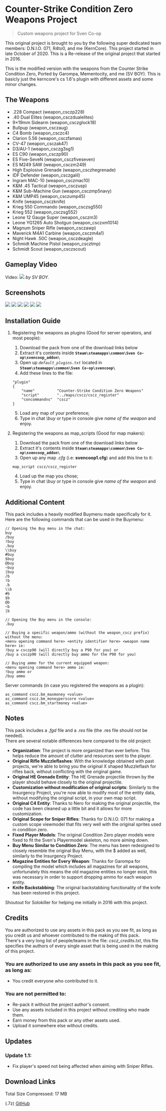 # Counter-Strike Condition Zero Weapons Project
> Custom weapons project for Sven Co-op

This original project is brought to you by the following super dedicated team members: D.N.I.O. 071, R4to0, and me (KernCore). This project started in late October of 2020. This is a Re-release of the original project that started in 2016.

This is the modified version with the weapons from the Counter Strike Condition Zero, Ported by Garompa, Mementocity, and me (SV BOY). This is basicly just the kerncore's cs 1.6's plugin with different assets and some minor changes.

## The Weapons

* .228 Compact (weapon_csczp228)
* .40 Dual Elites (weapon_csczdualelites)
* 9×19mm Sidearm (weapon_csczglock18)
* Bullpup (weapon_csczaug)
* C4 Bomb (weapon_csczc4)
* Clarion 5.56 (weapon_csczfamas)
* CV-47 (weapon_csczak47)
* D3/AU-1 (weapon_csczg3sg1)
* ES C90 (weapon_csczp90)
* ES Five-SeveN (weapon_csczfiveseven)
* ES M249 SAW (weapon_csczm249)
* High Explosive Grenade (weapon_csczhegrenade)
* IDF Defender (weapon_csczgalil)
* Ingram MAC-10 (weapon_csczmac10)
* K&M .45 Tactical (weapon_csczusp)
* K&M Sub-Machine Gun (weapon_csczmp5navy)
* K&M UMP45 (weapon_csczump45)
* Knife (weapon_csczknife)
* Krieg 550 Commando (weapon_csczsg550)
* Krieg 552 (weapon_csczsg552)
* Leone 12 Gauge Super (weapon_csczm3)
* Leone YG1265 Auto Shotgun (weapon_csczxm1014)
* Magnum Sniper Rifle (weapon_csczawp)
* Maverick M4A1 Carbine (weapon_csczm4a1)
* Night Hawk .50C (weapon_csczdeagle)
* Schmidt Machine Pistol (weapon_cscztmp)
* Schmidt Scout (weapon_csczscout)

## Gameplay Video

Video:
[![](https://i9.ytimg.com/vi/KYDw9y5o8Vc/mq1.jpg?sqp=CNTPwYQG&rs=AOn4CLCEu8woYmesv2_S0YfRrhQQPaRt_Q)](https://youtu.be/KYDw9y5o8Vc)
*by SV BOY.*

## Screenshots
[![](https://i.imgur.com/3NBBUmP.png)](https://i.imgur.com/3NBBUmP.png)
[![](https://i.imgur.com/Y20AzgM.png)](https://i.imgur.com/Y20AzgM.png)
[![](https://i.imgur.com/OCGwZUl.png)](https://i.imgur.com/OCGwZUl.png)
[![](https://i.imgur.com/sK6HTRR.png)](https://i.imgur.com/sK6HTRR.png)
[![](https://i.imgur.com/KUCW9xA.png)](https://i.imgur.com/KUCW9xA.png)
[![](https://i.imgur.com/uvN9bsW.png)](https://i.imgur.com/uvN9bsW.png)

## Installation Guide

1. Registering the weapons as plugins (Good for server operators, and most people):
	1. Download the pack from one of the download links below
	2. Extract it's contents inside **`Steam\steamapps\common\Sven Co-op\svencoop_addon\`**
	3. Open up *`default_plugins.txt`* located in **`Steam\steamapps\common\Sven Co-op\svencoop\`**
	4. Add these lines to the file:
	```
	"plugin"
	{
		"name"			"Counter-Strike Condition Zero Weapons"
		"script"		"../maps/cscz/cscz_register"
		"concommandns"	"cscz"
	}
	```
	5. Load any map of your preference;
	6. Type in chat *\buy* or type in console give *name of the weapon* and enjoy.

2. Registering the weapons as map_scripts (Good for map makers):
	1. Download the pack from one of the download links below
	2. Extract it's contents inside **`Steam\steamapps\common\Sven Co-op\svencoop_addon\`**
	3. Open up any map *.cfg* (i.e: **svencoop1.cfg**) and add this line to it:
	```
	map_script cscz/cscz_register
	```
	4. Load up the map you chose;
	5. Type in chat *\buy* or type in console give *name of the weapon* and enjoy.

## Additional Content

This pack includes a heavily modified Buymenu made specifically for it.  
Here are the following commands that can be used in the Buymenu:

```
// Opening the Buy menu in the chat:
buy
/buy
!buy
.buy
\\buy
#buy
$buy
@buy
~buy
|buy
/b
!b
.b
\\b
#b
$b
@b
~b
|b

// Opening the Buy menu in the console:
.buy

// Buying a specific weapon/ammo (without the weapon_cscz prefix) without the menu:
<menu opening command here> <entity identifier here> <weapon name here> ie:
!buy w csczp90 (will directly buy a P90 for you) or 
/buy a csczp90 (will directly buy ammo for the P90 for you)

// Buying ammo for the current equipped weapon:
<menu opening command here> ammo ie:
!buy ammo or
/buy ammo
```

Server commands (in case you registered the weapons as a plugin):
```
as_command cscz.bm_maxmoney <value>
as_command cscz.bm_moneyperscore <value>
as_command cscz.bm_startmoney <value>
```

## Notes

This pack includes a *.fgd* file and a *.res* file (the .res file should not be needed).  
There are several notable differences here compared to the old project:  
* **Organization**: The project is more organized than ever before. This helps reduce the amount of clutter and resources sent to the player.  
* **Original Rifle Muzzleflashes**: With the knowledge obtained with past projects, we're able to bring you the original X shaped Muzzleflash for rifles back, without conflicting with the original game.  
* **Original HE Grenade Entity**: The HE Grenade projectile thrown by the player should behave closely to the original projectile.  
* **Customization without modification of original scripts**: Similarly to the Insurgency Project, you're now able to modify most of the entity data, without modifying the original script, in your own map script.  
* **Original C4 Entity**: Thanks to Nero for making the original projectile, the code has been cleaned up a little bit and it allows for more customization.  
* **Original Scope for Sniper Rifles**: Thanks for D.N.I.O. 071 for making a custom scope viewmodel that fits very well with the original sprites used in condition zero.  
* **Fixed Player Models**: The original Condition Zero player models were fixed to fit the Sven's Playermodel skeleton, no more aiming down.  
* **Buy Menu Similar to Condition Zero**: The menu has been redesigned to closely resemble the original Buy Menu, with the $ added as well, similarly to the Insurgency Project.  
* **Magazine Entities for Every Weapon**: Thanks for Garompa for compiling the model which includes all magazines for all weapons, unfortunately this means the old magazine entities no longer exist, this was necessary in order to support dropping ammo for each weapon entity.  
* **Knife Backstabbing**: The original backstabbing functionality of the knife has been restored in this project.  

Shoutout for Solokiller for helping me initially in 2016 with this project.  

## Credits

You are authorized to use any assets in this pack as you see fit, as long as you credit us and whoever contributed to the making of this pack.  
There's a very long list of people/teams in the file: *cscz_credits.txt*, this file specifies the authors of every single asset that is being used in the making of this project.

### You are authorized to use any assets in this pack as you see fit, as long as:
* You credit everyone who contributed to it.

### You are not permitted to:
* Re-pack it without the project author's consent.
* Use any assets included in this project without crediting who made them.
* Earn money from this pack or any other assets used.
* Upload it somewhere else without credits.

## Updates

### Update 1.1:
* Fix player's speed not being affected when aiming with Sniper Rifles.

## Download Links

Total Size Compressed: 17 MB

(.7z) [GitHub](https://github.com/SVB0Y/SC-Counter-Strike-Condition-Zero-Weapons/archive/refs/heads/main.zip)

